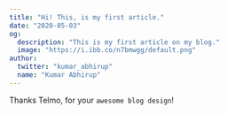 ```yaml
---
title: "Hi! This, is my first article."
date: "2020-05-03"
og:
  description: "This is my first article on my blog."
  image: "https://i.ibb.co/n7bmwgg/default.png"
author:
  twitter: "kumar_abhirup"
  name: "Kumar Abhirup"
---
```


Thanks Telmo, for your `awesome blog design`!
